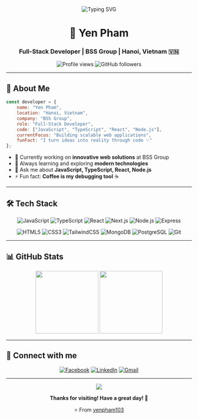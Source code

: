 <div align="center">
  <img src="https://readme-typing-svg.demolab.com/?font=Fira+Code&size=28&duration=3000&pause=1000&color=58A6FF&center=true&vCenter=true&width=500&lines=Hi!+I'm+Yen+Pham+👋;Full-Stack+Developer+💻;Welcome+to+my+GitHub!+✨" alt="Typing SVG" />
</div>

<h1 align="center">🚀 Yen Pham</h1>
<h3 align="center">Full-Stack Developer | BSS Group | Hanoi, Vietnam 🇻🇳</h3>

<div align="center">
  <img src="https://komarev.com/ghpvc/?username=yenpham103&label=Profile%20views&color=58A6FF&style=flat-square" alt="Profile views" />
  <img src="https://img.shields.io/github/followers/yenpham103?label=Followers&style=flat-square&color=58A6FF" alt="GitHub followers" />
</div>

---

## 💫 About Me

```javascript
const developer = {
    name: "Yen Pham",
    location: "Hanoi, Vietnam",
    company: "BSS Group",
    role: "Full-Stack Developer",
    code: ["JavaScript", "TypeScript", "React", "Node.js"],
    currentFocus: "Building scalable web applications",
    funFact: "I turn ideas into reality through code ✨"
};
```

- 🔭 Currently working on **innovative web solutions** at BSS Group
- 🌱 Always learning and exploring **modern technologies**
- 💬 Ask me about **JavaScript, TypeScript, React, Node.js**
- ⚡ Fun fact: **Coffee is my debugging tool** ☕

---

## 🛠️ Tech Stack

<div align="center">

![JavaScript](https://img.shields.io/badge/JavaScript-F7DF1E?style=flat-square&logo=javascript&logoColor=black)
![TypeScript](https://img.shields.io/badge/TypeScript-3178C6?style=flat-square&logo=typescript&logoColor=white)
![React](https://img.shields.io/badge/React-61DAFB?style=flat-square&logo=react&logoColor=black)
![Next.js](https://img.shields.io/badge/Next.js-000000?style=flat-square&logo=next.js&logoColor=white)
![Node.js](https://img.shields.io/badge/Node.js-339933?style=flat-square&logo=node.js&logoColor=white)
![Express](https://img.shields.io/badge/Express-000000?style=flat-square&logo=express&logoColor=white)

![HTML5](https://img.shields.io/badge/HTML5-E34F26?style=flat-square&logo=html5&logoColor=white)
![CSS3](https://img.shields.io/badge/CSS3-1572B6?style=flat-square&logo=css3&logoColor=white)
![TailwindCSS](https://img.shields.io/badge/Tailwind-06B6D4?style=flat-square&logo=tailwindcss&logoColor=white)
![MongoDB](https://img.shields.io/badge/MongoDB-47A248?style=flat-square&logo=mongodb&logoColor=white)
![PostgreSQL](https://img.shields.io/badge/PostgreSQL-4169E1?style=flat-square&logo=postgresql&logoColor=white)
![Git](https://img.shields.io/badge/Git-F05032?style=flat-square&logo=git&logoColor=white)

</div>

---

## 📊 GitHub Stats

<div align="center">
  <img height="170em" src="https://github-readme-stats.vercel.app/api?username=yenpham103&show_icons=true&theme=github_dark&hide_border=true&count_private=true&include_all_commits=true" />
  <img height="170em" src="https://github-readme-stats.vercel.app/api/top-langs/?username=yenpham103&layout=compact&theme=github_dark&hide_border=true&langs_count=8" />
</div>

---

## 🤝 Connect with me

<div align="center">
  
[![Facebook](https://img.shields.io/badge/Facebook-1877F2?style=for-the-badge&logo=facebook&logoColor=white)](https://www.facebook.com/nosgar.1003/)
[![LinkedIn](https://img.shields.io/badge/LinkedIn-0077B5?style=for-the-badge&logo=linkedin&logoColor=white)](https://linkedin.com/in/yenpham103)
[![Gmail](https://img.shields.io/badge/Gmail-D14836?style=for-the-badge&logo=gmail&logoColor=white)](mailto:yenpham.dev@gmail.com)

</div>

---

<div align="center">
  <img src="https://capsule-render.vercel.app/api?type=waving&color=gradient&height=60&section=footer" />
  
  **Thanks for visiting! Have a great day! 🌟**
  
  ⭐ From [yenpham103](https://github.com/yenpham103)
</div>
